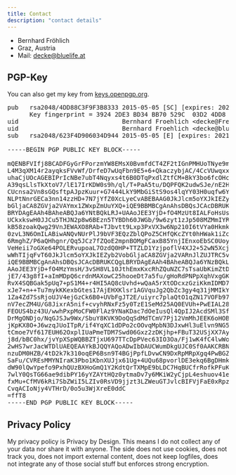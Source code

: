 ```yaml
---
title: Contact
description: "contact details"
---
```


* Bernhard Fröhlich
* Graz, Austria
* Mail: decke@bluelife.at


## PGP-Key

You can also get my key from [keys.openpgp.org](https://keys.openpgp.org/vks/v1/by-fingerprint/39242DE3BD34BB70529C03D24DD88C3F9F3B8333).

<pre>
pub   rsa2048/4DD88C3F9F3B8333 2015-05-05 [SC] [expires: 2021-05-01]
      Key fingerprint = 3924 2DE3 BD34 BB70 529C  03D2 4DD8 8C3F 9F3B 8333
uid                            Bernhard Froehlich &lt;decke@FreeBSD.org&gt;
uid                            Bernhard Froehlich &lt;decke@bluelife.at&gt;
sub   rsa2048/623F4D906034D944 2015-05-05 [E] [expires: 2021-05-01]

-----BEGIN PGP PUBLIC KEY BLOCK-----

mQENBFVIfj8BCADFGyGrFPorzmYW8EMsX0BvmfdCT4ZF2tIGnPMHUoTNye9mgTKX
L4M3qXM14r2ayqksFVvWf/DrfeD7wUqFbn9E5+6+QkaczybjAC/4CcVUwqxxyBTX
uhaCjUOcAGEBIPrIcNBe7ubT4Nqyxs4t6B0DTqPxdlZtfCM+BkY3bo6fcOHcETPy
A39qsLlsTkXtoV7/lE17IrKDW0s9h/ql/T+PaA5tu/DQPFQK2udwSJe/nE2HGd1e
CUcnsa2Vn8sGQsftpAJpzKuur+G7444LkY9MbGiStS9os4lqYY03H0uqfw6YK/iT
NLPtNnrGECa3nn14zzHD+7N7jYfZ0XcLyeCvABEBAAG0JkJlcm5oYXJkIEZyb2Vo
bGljaCA8ZGVja2VAYmx1ZWxpZmUuYXQ+iQE9BBMBCgAnAhsDBQsJCAcDBRUKCQgL
BRYDAgEAAh4BAheABQJa6YNtBQkLRJ+UAAoJEE3YjD+fO4MzUt8IALFoHsUs0TQw
UCkxkswH0JJCu5THJN2p8w6BEzn5TYBDh60JWGb/9w6zyt1zJp508MZMmIYR09Xu
kB58zoakQwg29VnJEWAXO8RAb+TJbvtt9Lxp3PxVX3w6Np210I6tVYa0HkmkmkQD
0zvL3N6OmILABiwANQvNUrPlJ9bVF3EQzZblQPoZ5CHfQKcZYt0hHWak1iZcGxXX
6RmghZ/P6aQHhgnr/Qq5JCz7fZQoE2mpnBOMgFCaxB85YnjIEnxoEbSC0UoyvYIE
VeHeii7oGXe64POLERvupoaL7OzdQ0HP+TTZLD1YzjpoflV4XJ2+52wN5Xcj4hYk
wWhTIjqFvT60JkJlcm5oYXJkIEZyb2VobGljaCA8ZGVja2VARnJlZUJTRC5vcmc+
iQE9BBMBCgAnAhsDBQsJCAcDBRUKCQgLBRYDAgEAAh4BAheABQJa6YNzBQkLRJ+U
AAoJEE3YjD+fO4MzYmsH/3vSH8VL10JthEmxKxcRhZQuNZC7sTsaUbKimZtDKfTY
jE7/43g8fI+aImMDpQ6crdnMAXowC25hooeDt7a5fu/gHoRdPNPpXqhVxgGKkkFb
RvX4SQBGak5pUq7+pS1M4+r4HI5AQ8cUvhd+wQaA5rXtODcxzGziKkmIDMD7z/QM
xJe7+n++Tu7mykKKexbGtes17AjEHXKlsr1AGVquJg2QbZc3gy4q31jMMIkY/QRi
1Za4Zd7SsRjoUJV4ejGzCk6B0+UVbFgJT2E/uiyrc7plaQtO1qZN17VOFb97gsxS
nV7ecZM4U/G8JixrA5nif+cvyhRNxFz5y0TzE1SeMd25AQ0EVUh+PwEIAL28BXxX
FEOUS4bz43U/wwhPxpMoCFW0FlAz9YNaKDac7dOeIusQl4QpIJ2AcdSMl3SfdbYd
DrMgONDjo/NqGJSJw9Wx/SbuY8KVK9DoQqSdMdTCmV7Pj12VmMhJEEK6oHOBJr+r
jKpKX8O+J6wzqJUoITpR/if4YqXC1dDPo2cOOvqMpbN3DJxwHl3uElvn9NG5AHRH
tCmoe7Vf617EUH62OxplIUaPmeTDM7Swd06Gxz2zDKjhp+FBuT32USjXX7AyJUR0
j8d/bBC0hx/jvYpXSpWQBBZTjxU697TTcDpPVec63IO3Oa/Fj1wK4fC4lwWoW2dk
2wHS7wrJacWTDlUAEQEAAYkBJQQYAQoADwIbDAUCWumDkgUJC0Sf0AAKCRBN2Iw/
nzuDM0HZB/4tD2k7k310oqEP6Bsn9T4BGjPpfLDvwCN9DxRpMRpXgq4PwBGZJ2OW
SaFu/CVREsMMYNIraK3Pbo1KbnXUJjx61Ug+4UQu68pvorlDE3ekq6BgDHmkyTj3
dW90lQwYpefo9PxhQUzBXHoGmQ1Y2KdtQrTXMpE9bLDC7HqBUCfrRofkPFuKvPdR
7wlY0QsTG66ae9dibPY16yYZAYtHQz0ytmaDv7y6MKiW2yCjpL4eshuov41eQqKa
fxMu+CfMV6kRi7SbZWiI5LZIv0RsVD9jjzt3LZWeuGTJvlcBIFVjFaE0xRpz6Xi5
CvqACIoNjy4VTHrD/0o5u3WjXreE0ddC
=ffT8
-----END PGP PUBLIC KEY BLOCK-----
</pre>


<a id="privacy"></a>
## Privacy Policy

My privacy policy is Privacy by Design. This means I do not collect any of your data nor share it with anyone. The side does not use cookies, does not track you, does not import external content, does not keep logfiles, does not integrate any of those social stuff but enforces strong encryption.
